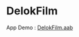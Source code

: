 # DelokFilm

App Demo : [DelokFilm.aab](https://github.com/JabirDev/DelokFilm/blob/master/delokfilm.aab)
